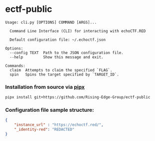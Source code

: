 # ectf-public

```
Usage: cli.py [OPTIONS] COMMAND [ARGS]...

  Command Line Interface (CLI) for interacting with echoCTF.RED

  Default configuration file: ~/.echoctf.json

Options:
  --config TEXT  Path to the JSON configuration file.
  --help         Show this message and exit.

Commands:
  claim  Attempts to claim the specified `FLAG`.
  spin   Spins the target specified by `TARGET_ID`.
```
### Installation from source via [pipx][1]

```bash
pipx install git+https://github.com/Rising-Edge-Group/ectf-public
```
### Configuration file sample structure:
```json
{
    "instance_url" : "https://echoctf.red/",
    "_identity-red": "REDACTED"
}

```

[1]: https://pipx.pypa.io/stable/
